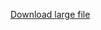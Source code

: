 [Download large file](https://drive.google.com/file/d/1PpqFZRjm-Y7gcmDPYBoxPVx3iVQK3lXO/view?usp=sharing)
